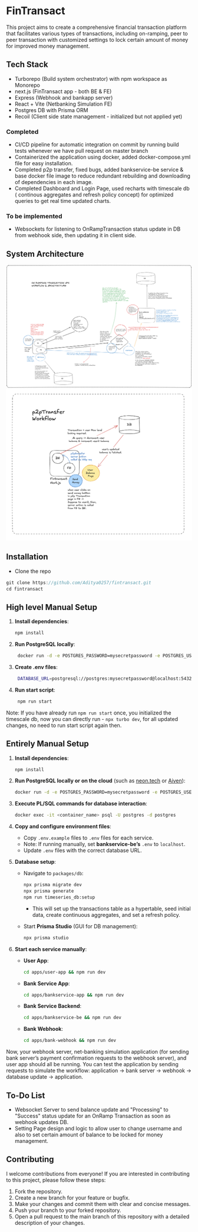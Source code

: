 # FinTransact

This project aims to create a comprehensive financial transaction platform that facilitates various types of transactions, including on-ramping, peer to peer transaction with customized settings to lock certain amount of money for improved money management.

## Tech Stack

- Turborepo (Build system orchestrator) with npm workspace as Monorepo
- next.js (FinTransact app - both BE & FE)
- Express (Webhook and bankapp server)
- React + Vite (Netbanking Simulation FE)
- Postgres DB with Prisma ORM
- Recoil (Client side state management - initialized but not applied yet)

### Completed

- CI/CD pipeline for automatic integration on commit by running build tests whenever we have pull request on master branch
- Containerized the application using docker, added docker-compose.yml file for easy installation.
- Completed p2p transfer, fixed bugs, added bankservice-be service & base docker file image to reduce redundant rebuilding and downloading of dependencies in each image.
- Completed Dashboard and Login Page, used recharts with timescale db ( continous aggregates and refresh policy concept) for optimized queries to get real time updated charts.

### To be implemented

- Websockets for listening to OnRampTransaction status update in DB from webhook side, then updating it in client side.

## System Architecture

![OnRamping System Architecture & Workflow](https://github.com/Aditya0257/fintransact/blob/master/onRampTransc_lightmode_img.png)
![Peer to Peer (p2p) Workflow](https://github.com/Aditya0257/fintransact/blob/master/p2pTransferWorkflow.png)

## Installation

- Clone the repo

```jsx
git clone https://github.com/Aditya0257/fintransact.git
cd fintransact
```

## High level Manual Setup

1. **Install dependencies**:

    ```bash
    npm install
    ```

2. **Run PostgreSQL locally**:

   ```bash
    docker run -d -e POSTGRES_PASSWORD=mysecretpassword -e POSTGRES_USER=postgres -e POSTGRES_DB=postgres -p 5432:5432 timescale/timescaledb:latest-pg17
   ```

3. **Create .env files**:

   ```bash
    DATABASE_URL=postgresql://postgres:mysecretpassword@localhost:5432/postgres
    ```

4. **Run start script**:

   ```bash
    npm run start
    ```

Note: If you have already run `npm run start` once, you initialized the timescale db, now you can directly run - `npx turbo dev`, for all updated changes, no need to run start script again then.

## Entirely Manual Setup

1. **Install dependencies**:

    ```bash
    npm install
    ```

2. **Run PostgreSQL locally or on the cloud** (such as [neon.tech](https://neon.tech) or [Aiven](https://console.aiven.io)):

    ```bash
    docker run -d -e POSTGRES_PASSWORD=mysecretpassword -e POSTGRES_USER=postgres -e POSTGRES_DB=postgres -p 5432:5432 timescale/timescaledb:latest-pg17
    ```

3. **Execute PL/SQL commands for database interaction**:

    ```bash
    docker exec -it <container_name> psql -U postgres -d postgres
    ```

4. **Copy and configure environment files**:
   - Copy `.env.example` files to `.env` files for each service.
   - Note: If running manually, set **bankservice-be’s** `.env` to `localhost`.
   - Update `.env` files with the correct database URL.

5. **Database setup**:
   - Navigate to `packages/db`:

      ```bash
      npx prisma migrate dev
      npx prisma generate
      npm run timeseries_db:setup
      ```

      - This will set up the transactions table as a hypertable, seed initial data, create continuous aggregates, and set a refresh policy.
   - Start **Prisma Studio** (GUI for DB management):

      ```bash
      npx prisma studio
      ```

6. **Start each service manually**:
   - **User App**:

      ```bash
      cd apps/user-app && npm run dev
      ```

   - **Bank Service App**:

      ```bash
      cd apps/bankservice-app && npm run dev
      ```

   - **Bank Service Backend**:

      ```bash
      cd apps/bankservice-be && npm run dev
      ```

   - **Bank Webhook**:

      ```bash
      cd apps/bank-webhook && npm run dev
      ```

Now, your webhook server, net-banking simulation application (for sending bank server’s payment confirmation requests to the webhook server), and user app should all be running. You can test the application by sending requests to simulate the workflow: application -> bank server -> webhook -> database update -> application.

## To-Do List

- Websocket Server to send balance update and "Processing" to "Success" status update for an OnRamp Transaction as soon as webhook updates DB.
- Setting Page design and logic to allow user to change username and also to set certain amount of balance to be locked for money management.

## Contributing

I welcome contributions from everyone! If you are interested in contributing to this project, please follow these steps:

1. Fork the repository.
2. Create a new branch for your feature or bugfix.
3. Make your changes and commit them with clear and concise messages.
4. Push your branch to your forked repository.
5. Open a pull request to the main branch of this repository with a detailed description of your changes.
